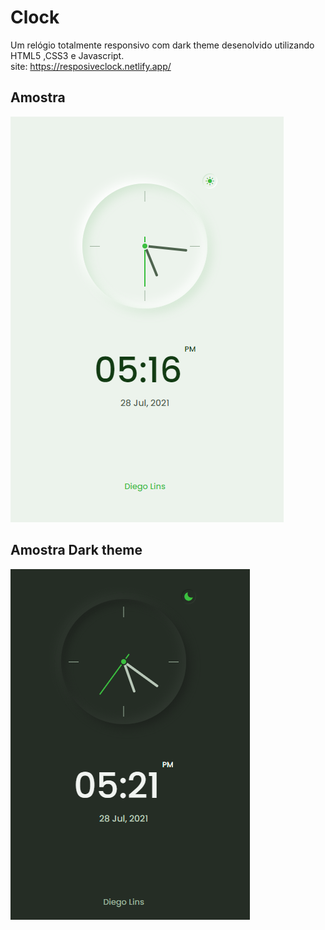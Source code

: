 # Clock
Um relógio totalmente responsivo com dark theme desenolvido utilizando HTML5 ,CSS3 e Javascript.<br>
site: https://resposiveclock.netlify.app/
## Amostra 
![](https://github.com/DiegoLins10/Clock/blob/master/clock.png)

## Amostra Dark theme
![](https://github.com/DiegoLins10/Clock/blob/master/dark.png)

